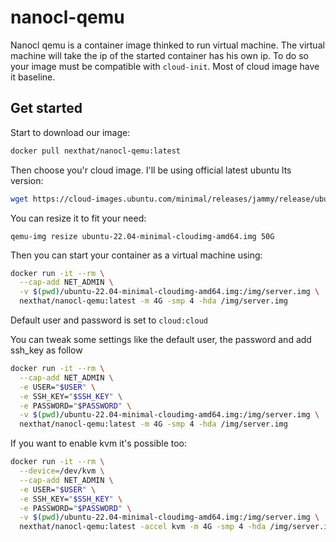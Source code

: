 # nanocl-qemu

Nanocl qemu is a container image thinked to run virtual machine.
The virtual machine will take the ip of the started container has his own ip.
To do so your image must be compatible with `cloud-init`.
Most of cloud image have it baseline.

## Get started

Start to download our image:

```sh
docker pull nexthat/nanocl-qemu:latest
```

Then choose you'r cloud image.
I'll be using official latest ubuntu lts version:

```sh
wget https://cloud-images.ubuntu.com/minimal/releases/jammy/release/ubuntu-22.04-minimal-cloudimg-amd64.img
```

You can resize it to fit your need:

```
qemu-img resize ubuntu-22.04-minimal-cloudimg-amd64.img 50G
```

Then you can start your container as a virtual machine using:

```sh
docker run -it --rm \
  --cap-add NET_ADMIN \
  -v $(pwd)/ubuntu-22.04-minimal-cloudimg-amd64.img:/img/server.img \
  nexthat/nanocl-qemu:latest -m 4G -smp 4 -hda /img/server.img
```

Default user and password is set to `cloud:cloud`

You can tweak some settings like the default user, the password and add ssh_key as follow

```sh
docker run -it --rm \
  --cap-add NET_ADMIN \
  -e USER="$USER" \
  -e SSH_KEY="$SSH_KEY" \
  -e PASSWORD="$PASSWORD" \
  -v $(pwd)/ubuntu-22.04-minimal-cloudimg-amd64.img:/img/server.img \
  nexthat/nanocl-qemu:latest -m 4G -smp 4 -hda /img/server.img
```

If you want to enable kvm it's possible too:

```sh
docker run -it --rm \
  --device=/dev/kvm \
  --cap-add NET_ADMIN \
  -e USER="$USER" \
  -e SSH_KEY="$SSH_KEY" \
  -e PASSWORD="$PASSWORD" \
  -v $(pwd)/ubuntu-22.04-minimal-cloudimg-amd64.img:/img/server.img \
  nexthat/nanocl-qemu:latest -accel kvm -m 4G -smp 4 -hda /img/server.img
```
